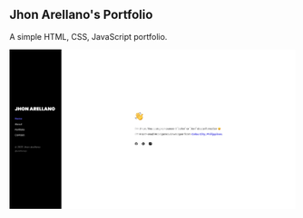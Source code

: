 ## Jhon Arellano's Portfolio

A simple HTML, CSS, JavaScript portfolio.

![Preview](preview.png?raw=true)
